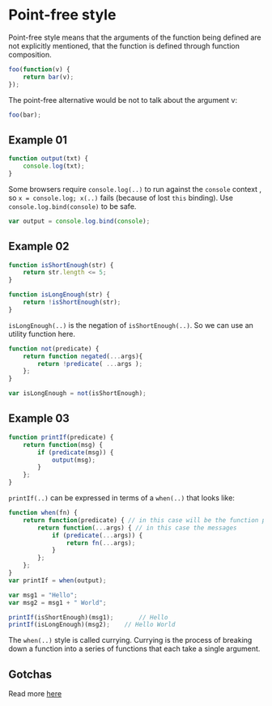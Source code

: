 # Point-free style

Point-free style means that the arguments of the function being defined are not explicitly mentioned, that the function is defined through function composition.

```js
foo(function(v) {
	return bar(v);
});
```

The point-free alternative would be not to talk about the argument v:

```js
foo(bar);
```

## Example 01

```js
function output(txt) {
	console.log(txt);
}
```
Some browsers require `console.log(..)` to run against the `console` context , so `x = console.log; x(..)` fails (because of lost `this` binding). Use `console.log.bind(console)` to be safe.

```js
var output = console.log.bind(console);
```

## Example 02

```js
function isShortEnough(str) {
	return str.length <= 5;
}

function isLongEnough(str) {
	return !isShortEnough(str);
}
```

`isLongEnough(..)` is the negation of `isShortEnough(..)`. So we can use an utility function here.

```js
function not(predicate) {
	return function negated(...args){
		return !predicate( ...args );
	};
}

var isLongEnough = not(isShortEnough);
```

## Example 03

```js
function printIf(predicate) {
	return function(msg) {
		if (predicate(msg)) {
			output(msg);
		}
	};
}
```

`printIf(..)` can be expressed in terms of a `when(..)` that looks like:

```js
function when(fn) {
	return function(predicate) { // in this case will be the function passed to printIt
		return function(...args) { // in this case the messages
			if (predicate(...args)) {
				return fn(...args);
			}
		};
	};
}
var printIf = when(output);

var msg1 = "Hello";
var msg2 = msg1 + " World";

printIf(isShortEnough)(msg1);		// Hello
printIf(isLongEnough)(msg2);  	// Hello World

```

The `when(..)` style is called currying. Currying is the process of breaking down a function into a series of functions that each take a single argument.


## Gotchas

Read more [here](https://dev.to/danhomola/point-free-gotchas-in-javascript--3pfi)
